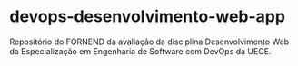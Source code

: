 # devops-desenvolvimento-web-app
Repositório do FORNEND da avaliação da disciplina Desenvolvimento Web da Especialização em Engenharia de Software com DevOps da UECE.

